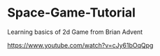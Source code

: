 # Space-Game-Tutorial
Learning basics of 2d Game from Brian Advent

https://www.youtube.com/watch?v=cJy61bOqQpg

